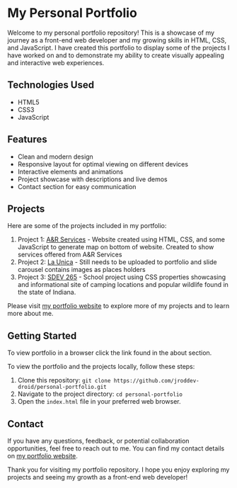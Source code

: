 # My Personal Portfolio

Welcome to my personal portfolio repository! This is a showcase of my journey as a front-end web developer and my growing skills in HTML, CSS, and JavaScript. I have created this portfolio to display some of the projects I have worked on and to demonstrate my ability to create visually appealing and interactive web experiences.

## Technologies Used

- HTML5
- CSS3
- JavaScript

## Features

- Clean and modern design
- Responsive layout for optimal viewing on different devices
- Interactive elements and animations
- Project showcase with descriptions and live demos
- Contact section for easy communication

## Projects

Here are some of the projects included in my portfolio:

1. Project 1: [A&R Services](https://aandrservices.org/) - Website created using HTML, CSS, and some JavaScript to generate map on bottom of website. Created to show services offered from A&R Services
2. Project 2: [La Unica](link-to-project) - Still needs to be uploaded to portfolio and slide carousel contains images as places holders
3. Project 3: [SDEV 265](https://jroddev-droid.github.io/sdev265-final/) - School project using CSS properties showcasing and informational site of camping locations and popular wildlife found in the state of Indiana.

Please visit [my portfolio website](link-to-portfolio) to explore more of my projects and to learn more about me.

## Getting Started

To view portfolio in a browser click the link found in the about section.

To view the portfolio and the projects locally, follow these steps:

1. Clone this repository: `git clone https://github.com/jroddev-droid/personal-portfolio.git`
2. Navigate to the project directory: `cd personal-portfolio`
3. Open the `index.html` file in your preferred web browser.

## Contact

If you have any questions, feedback, or potential collaboration opportunities, feel free to reach out to me. You can find my contact details on [my portfolio website](link-to-portfolio).

Thank you for visiting my portfolio repository. I hope you enjoy exploring my projects and seeing my growth as a front-end web developer!

